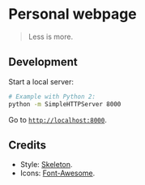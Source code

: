 # Personal webpage

> Less is more.

## Development

Start a local server:

```sh
# Example with Python 2:
python -m SimpleHTTPServer 8000
```

Go to [`http://localhost:8000`](http://localhost:8000).

## Credits

* Style: [Skeleton](http://getskeleton.com/).
* Icons: [Font-Awesome](https://github.com/FortAwesome/Font-Awesome).
